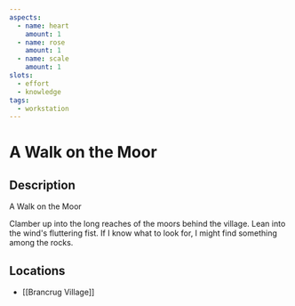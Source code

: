 ```yaml
---
aspects: 
  - name: heart
    amount: 1
  - name: rose
    amount: 1
  - name: scale
    amount: 1
slots:
  - effort
  - knowledge
tags:
  - workstation
---
```


# A Walk on the Moor

## Description
A Walk on the Moor

Clamber up into the long reaches of the moors behind the village. Lean into the wind's fluttering fist. If I know what to look for, I might find something among the rocks. 
## Locations
- [[Brancrug Village]]